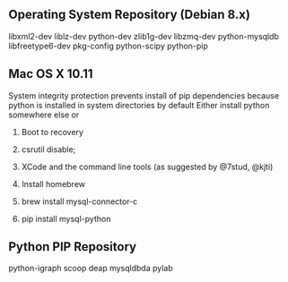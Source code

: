 Operating System Repository (Debian 8.x)
-----------------
libxml2-dev
liblz-dev
python-dev
zlib1g-dev
libzmq-dev
python-mysqldb
libfreetype6-dev
pkg-config
python-scipy
python-pip


Mac OS X 10.11
---------------
System integrity protection prevents install of pip dependencies because
python is installed in system directories by default
Either install python somewhere else
or
1. Boot to recovery
2. csrutil disable; 

1. XCode and the command line tools (as suggested by @7stud, @kjti)
2. Install homebrew
3. brew install mysql-connector-c
4. pip install mysql-python


Python PIP Repository
-----------------
python-igraph
scoop
deap
mysqldbda
pylab
